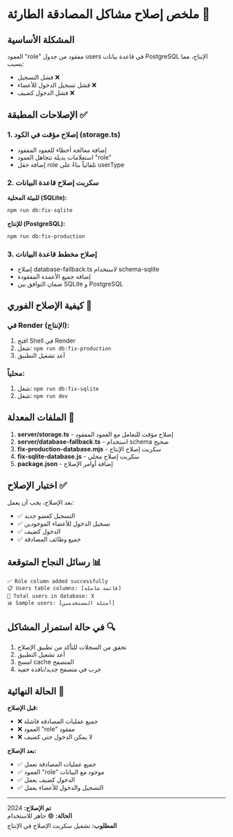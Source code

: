 # ملخص إصلاح مشاكل المصادقة الطارئة 🚨

## المشكلة الأساسية

العمود "role" مفقود من جدول users في قاعدة بيانات PostgreSQL الإنتاج، مما يسبب:

- فشل التسجيل ❌
- فشل تسجيل الدخول للأعضاء ❌
- فشل الدخول كضيف ❌

## الإصلاحات المطبقة ✅

### 1. إصلاح مؤقت في الكود (storage.ts)

- إضافة معالجة أخطاء للعمود المفقود
- استعلامات بديلة تتجاهل العمود "role"
- إضافة حقل role تلقائياً بناءً على userType

### 2. سكربت إصلاح قاعدة البيانات

**للبيئة المحلية (SQLite):**

```bash
npm run db:fix-sqlite
```

**للإنتاج (PostgreSQL):**

```bash
npm run db:fix-production
```

### 3. إصلاح مخطط قاعدة البيانات

- إصلاح database-fallback.ts لاستخدام schema-sqlite
- إضافة جميع الأعمدة المفقودة
- ضمان التوافق بين SQLite و PostgreSQL

## كيفية الإصلاح الفوري 🔧

### في Render (الإنتاج):

1. افتح Shell في Render
2. شغل: `npm run db:fix-production`
3. أعد تشغيل التطبيق

### محلياً:

1. شغل: `npm run db:fix-sqlite`
2. شغل: `npm run dev`

## الملفات المعدلة 📝

1. **server/storage.ts** - إصلاح مؤقت للتعامل مع العمود المفقود
2. **server/database-fallback.ts** - استخدام schema صحيح
3. **fix-production-database.mjs** - سكربت إصلاح الإنتاج
4. **fix-sqlite-database.js** - سكربت إصلاح محلي
5. **package.json** - إضافة أوامر الإصلاح

## اختبار الإصلاح ✅

بعد الإصلاح، يجب أن يعمل:

- ✅ التسجيل كعضو جديد
- ✅ تسجيل الدخول للأعضاء الموجودين
- ✅ الدخول كضيف
- ✅ جميع وظائف المصادقة

## رسائل النجاح المتوقعة 📊

```
✅ Role column added successfully
📋 Users table columns: [قائمة شاملة]
👥 Total users in database: X
📊 Sample users: [أمثلة المستخدمين]
```

## في حالة استمرار المشاكل 🔍

1. تحقق من السجلات للتأكد من تطبيق الإصلاح
2. أعد تشغيل التطبيق
3. امسح cache المتصفح
4. جرب في متصفح جديد/نافذة خفية

## الحالة النهائية 🎯

**قبل الإصلاح:**

- ❌ جميع عمليات المصادقة فاشلة
- ❌ العمود "role" مفقود
- ❌ لا يمكن الدخول حتى كضيف

**بعد الإصلاح:**

- ✅ جميع عمليات المصادقة تعمل
- ✅ العمود "role" موجود مع البيانات
- ✅ الدخول كضيف يعمل
- ✅ التسجيل والدخول للأعضاء يعمل

---

**تم الإصلاح:** 2024  
**الحالة:** 🟢 جاهز للاستخدام  
**المطلوب:** تشغيل سكربت الإصلاح في الإنتاج
